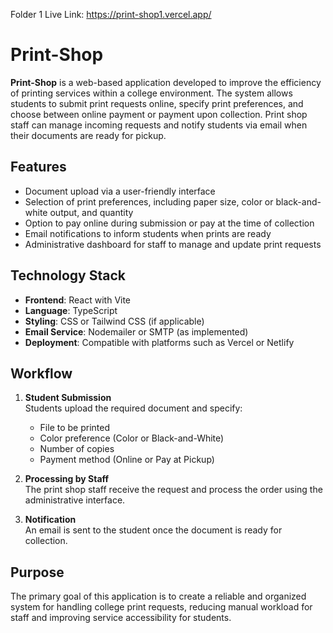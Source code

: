 Folder 1 Live Link: https://print-shop1.vercel.app/


# Print-Shop

**Print-Shop** is a web-based application developed to improve the efficiency of printing services within a college environment. The system allows students to submit print requests online, specify print preferences, and choose between online payment or payment upon collection. Print shop staff can manage incoming requests and notify students via email when their documents are ready for pickup.

## Features

- Document upload via a user-friendly interface  
- Selection of print preferences, including paper size, color or black-and-white output, and quantity  
- Option to pay online during submission or pay at the time of collection  
- Email notifications to inform students when prints are ready  
- Administrative dashboard for staff to manage and update print requests

## Technology Stack

- **Frontend**: React with Vite  
- **Language**: TypeScript  
- **Styling**: CSS or Tailwind CSS (if applicable)  
- **Email Service**: Nodemailer or SMTP (as implemented)  
- **Deployment**: Compatible with platforms such as Vercel or Netlify

## Workflow

1. **Student Submission**  
   Students upload the required document and specify:
   - File to be printed  
   - Color preference (Color or Black-and-White)  
   - Number of copies  
   - Payment method (Online or Pay at Pickup)  

2. **Processing by Staff**  
   The print shop staff receive the request and process the order using the administrative interface.

3. **Notification**  
   An email is sent to the student once the document is ready for collection.

## Purpose

The primary goal of this application is to create a reliable and organized system for handling college print requests, reducing manual workload for staff and improving service accessibility for students.
